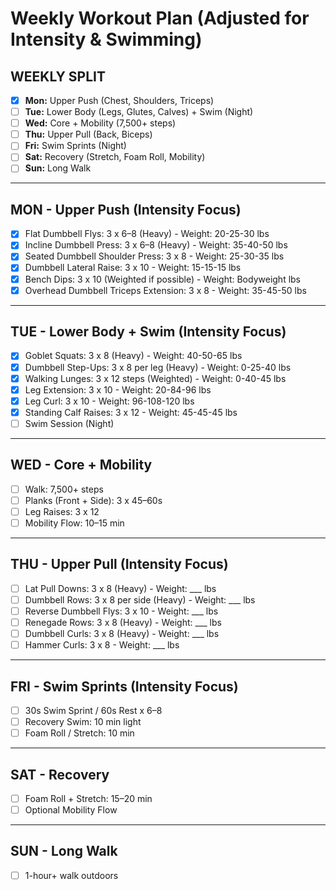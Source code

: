 # Weekly Workout Plan (Adjusted for Intensity & Swimming)

## WEEKLY SPLIT
- [x] **Mon:** Upper Push (Chest, Shoulders, Triceps)
- [ ] **Tue:** Lower Body (Legs, Glutes, Calves) + Swim (Night)
- [ ] **Wed:** Core + Mobility (7,500+ steps)
- [ ] **Thu:** Upper Pull (Back, Biceps)
- [ ] **Fri:** Swim Sprints (Night)
- [ ] **Sat:** Recovery (Stretch, Foam Roll, Mobility)
- [ ] **Sun:** Long Walk

---

## MON - Upper Push (Intensity Focus)
- [x] Flat Dumbbell Flys: 3 x 6–8 (Heavy) - Weight: 20-25-30 lbs
- [x] Incline Dumbbell Press: 3 x 6–8 (Heavy) - Weight: 35-40-50 lbs
- [x] Seated Dumbbell Shoulder Press: 3 x 8 - Weight: 25-30-35 lbs
- [x] Dumbbell Lateral Raise: 3 x 10 - Weight: 15-15-15 lbs
- [x] Bench Dips: 3 x 10 (Weighted if possible) - Weight: Bodyweight lbs
- [x] Overhead Dumbbell Triceps Extension: 3 x 8 - Weight: 35-45-50 lbs

---

## TUE - Lower Body + Swim (Intensity Focus)
- [x] Goblet Squats: 3 x 8 (Heavy) - Weight: 40-50-65 lbs
- [x] Dumbbell Step-Ups: 3 x 8 per leg (Heavy) - Weight: 0-25-40 lbs
- [x] Walking Lunges: 3 x 12 steps (Weighted) - Weight: 0-40-45 lbs
- [x] Leg Extension: 3 x 10 - Weight: 20-84-96 lbs
- [x] Leg Curl: 3 x 10 - Weight: 96-108-120 lbs
- [x] Standing Calf Raises: 3 x 12 - Weight: 45-45-45 lbs
- [ ] Swim Session (Night)

---

## WED - Core + Mobility
- [ ] Walk: 7,500+ steps
- [ ] Planks (Front + Side): 3 x 45–60s
- [ ] Leg Raises: 3 x 12
- [ ] Mobility Flow: 10–15 min

---

## THU - Upper Pull (Intensity Focus)
- [ ] Lat Pull Downs: 3 x 8 (Heavy) - Weight: ___ lbs
- [ ] Dumbbell Rows: 3 x 8 per side (Heavy) - Weight: ___ lbs
- [ ] Reverse Dumbbell Flys: 3 x 10 - Weight: ___ lbs
- [ ] Renegade Rows: 3 x 8 (Heavy) - Weight: ___ lbs
- [ ] Dumbbell Curls: 3 x 8 (Heavy) - Weight: ___ lbs
- [ ] Hammer Curls: 3 x 8 - Weight: ___ lbs

---

## FRI - Swim Sprints (Intensity Focus)
- [ ] 30s Swim Sprint / 60s Rest x 6–8
- [ ] Recovery Swim: 10 min light
- [ ] Foam Roll / Stretch: 10 min

---

## SAT - Recovery
- [ ] Foam Roll + Stretch: 15–20 min
- [ ] Optional Mobility Flow

---

## SUN - Long Walk
- [ ] 1-hour+ walk outdoors